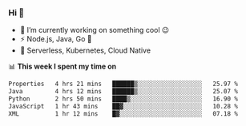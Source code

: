 ### Hi 👋

<!--
**nodejh/nodejh** is a ✨ _special_ ✨ repository because its `README.md` (this file) appears on your GitHub profile.

Here are some ideas to get you started:

- 🔭 I’m currently working on ...
- 🌱 I’m currently learning ...
- 👯 I’m looking to collaborate on ...
- 🤔 I’m looking for help with ...
- 💬 Ask me about ...
- 📫 How to reach me: ...
- 😄 Pronouns: ...
- ⚡ Fun fact: ...
-->

- 🔭 I’m currently working on something cool :wink:
- ⚡ Node.js, Java, Go :thought_balloon:
- 🤖 Serverless, Kubernetes, Cloud Native

📊 **This week I spent my time on**

<!--START_SECTION:waka-->

```txt
Properties   4 hrs 21 mins   ██████▒░░░░░░░░░░░░░░░░░░   25.97 %
Java         4 hrs 12 mins   ██████▒░░░░░░░░░░░░░░░░░░   25.07 %
Python       2 hrs 50 mins   ████▒░░░░░░░░░░░░░░░░░░░░   16.90 %
JavaScript   1 hr 43 mins    ██▓░░░░░░░░░░░░░░░░░░░░░░   10.28 %
XML          1 hr 12 mins    █▓░░░░░░░░░░░░░░░░░░░░░░░   07.18 %
```

<!--END_SECTION:waka-->


<!--
:traffic_light: **Visitors**

![visitors](https://visitor-badge.glitch.me/badge?page_id=nodejh.nodejh)
-->
